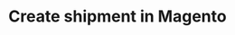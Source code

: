 ---
title: "Create shipment in Magento"
name: "channelmeta_magento2"
key: "order_ship_map"
description: "Creates the shipment and updates tracking information from ParcelNinja. ParcelNinja webhook required."
user_friendly_description: "If you are using a 3rd party logistics company or a WMS, Stock2Shop can shipments in Magento and update the shipments with important shipping information such as waybill, tracking number and comments."
default: "{   &quot;notify&quot;: false,   &quot;appendComment&quot;: true,   &quot;comment&quot;: {     &quot;comment&quot;: &quot;{{status}}&quot;,     &quot;is_visible_on_front&quot;: 0   },   &quot;tracks&quot;: [     {       &quot;track_number&quot;: &quot;{{tracking_number}}&quot;,       &quot;title&quot;: &quot;{{tracking_company}}&quot;,       &quot;carrier_code&quot;: &quot;{{tracking_company}}&quot;     }   ] }"
values: []
tags: [channelmeta,magento2,magento-2]
type: "meta"
process: "fulfillments"
headless: true
---